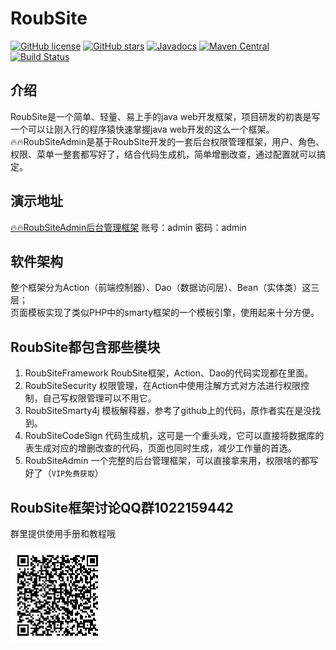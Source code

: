 # RoubSite
[![GitHub license](https://img.shields.io/github/license/lonesafe/roubsite?style=flat-square)](https://github.com/lonesafe/roubsite/blob/master/LICENSE)
[![GitHub stars](https://img.shields.io/github/stars/lonesafe/roubsite?style=flat-square)](https://github.com/lonesafe/roubsite/stargazers)
[![Javadocs](http://www.javadoc.io/badge/com.roubsite/RoubSiteFramework.svg)](https://www.javadoc.io/doc/com.roubsite/RoubSiteFramework)
[![Maven Central](https://maven-badges.herokuapp.com/maven-central/com.roubsite/RoubSite/badge.svg?style=blue)](https://maven-badges.herokuapp.com/maven-central/com.roubsite/RoubSite)
[![Build Status](https://www.travis-ci.org/lonesafe/roubsite.svg?branch=master)](https://www.travis-ci.org/lonesafe/roubsite)
## 介绍
RoubSite是一个简单、轻量、易上手的java web开发框架，项目研发的初衷是写一个可以让刚入行的程序猿快速掌握java web开发的这么一个框架。  
🔥🔥RoubSiteAdmin是基于RoubSite开发的一套后台权限管理框架，用户、角色、权限、菜单一整套都写好了，结合代码生成机，简单增删改查，通过配置就可以搞定。

## 演示地址
[🔥🔥RoubSiteAdmin后台管理框架](https://test.roubsite.com)
账号：admin   密码：admin
## 软件架构
整个框架分为Action（前端控制器）、Dao（数据访问层）、Bean（实体类）这三层；  
页面模板实现了类似PHP中的smarty框架的一个模板引擎，使用起来十分方便。

## RoubSite都包含那些模块

1.  RoubSiteFramework RoubSite框架，Action、Dao的代码实现都在里面。
2.  RoubSiteSecurity 权限管理，在Action中使用注解方式对方法进行权限控制，自己写权限管理可以不用它。
3.  RoubSiteSmarty4j 模板解释器，参考了github上的代码，原作者实在是没找到。
4.  RoubSiteCodeSign 代码生成机，这可是一个重头戏，它可以直接将数据库的表生成对应的增删改查的代码，页面也同时生成，减少工作量的首选。
5.  RoubSiteAdmin 一个完整的后台管理框架，可以直接拿来用，权限啥的都写好了（`VIP免费获取`）

## RoubSite框架讨论QQ群1022159442
群里提供使用手册和教程哦

<img src="data:image/png;base64,iVBORw0KGgoAAAANSUhEUgAAAJYAAACWCAYAAAA8AXHiAAAAAklEQVR4Aewa%0AftIAAApaSURBVO3BQY7juoIAwUzB979yTnHBDeEmZFfp/Vkwwn5wHH/s4jge%0AcHEcD7g4jgdcHMcDLo7jARfH8YCL43jAxXE84OI4HnBxHA948QGVv1DxjspQ%0A8Q2VoWKlclfFSmWqWKlMFYPKOxV3qOxUrFSmiknlL1TccXEcD7g4jge8+FLF%0Ap1TuUHmn4g6VqWKo2FF5R+VfVN5RGSo+pfJOxUrlUxWfUvnUxXE84MUvqexU%0A7KhMFYPKX1FZVUwqQ8WksqpYVUwqOypTxaByl8pQMVVMKp9S2an41sVxPODi%0AOB7w4n+sYlLZUVlV3FExqexUrFSmijtU3lEZKlYq71QMKlPFquL/g4vjeMDF%0AcTzgxf+YylSxUpkqBpVJZadiUHmnYlC5S2WnYlC5S2WomFQmlaHinYr/Ty6O%0A4wEvfqnir6gMFVPFpDJUvKMyVEwqq4q7Kv5F5R2VoeKuip2KQeWdik9VPOXi%0AOB5wcRwPePEllb9WMahMFTsqU8WgMlUMKu+oDBWTykplqlhVTCorlaliUJkq%0ABpWpYlIZKiaVlcpUsVL5L1wcxwNefKDir1VMKjsVn1JZqUwVd1TsqEwVg8o7%0AKkPFpLJTsaOyU/FfujiOB1wcxwPsB19QGSreURkqJpWhYlJZVdylMlWsVIaK%0AHZXfqLhL5V8q3lHZqRhU3qkYVFYVk8pU8a2L43jAxXE8wH7wAJWh4i6VVcVK%0A5TcqVio7FTsqU8Wg8k7FoLKqmFRWFZPKqmJSWVVMKp+quOPiOB7w4pdU7lIZ%0AKiaVVcU7KkPFpDJVrFR2VIaKd1T+RWWnYlJZVUwqOxU7FYPKjsqq4q9dHMcD%0ALo7jAfaDm1RWFZPKTsWg8o2KlcqqYlK5o2JSWVVMKp+qmFTuqJhUVhWTylDx%0AjsqqYqUyVXzr4jgecHEcD7Af3KRyV8WgslMxqXyqYkdlqJhUdipWKjsVn1KZ%0AKlYqq4odlXcqVipDxaSyU3HHxXE84MXDKnZUpoqVylQxqEwq/4WKSWWlMlWs%0AVKaKlcpQcZfKVDFUTCqTylCxUnmnYlD51MVxPODiOB7w4ksVOypDxaRyh8pd%0AFTsqOxXfqphUPlUxqexU7KgMFb9Rsar41MVxPODiOB7w4pdUpoqdipXKX1EZ%0AKlYq76jcUTFVDCq/oTJV7Kj8RsW/VPy1i+N4wIs/pDJVDCqriqliUrmj4p2K%0AQWWqWKnsVEwq/1LxjspQMVXcoXJXxaSyo/IplVXFHRfH8YCL43iA/eALKndU%0ArFSmipXKOxWDylQxqQwVk8pQsaMyVdyhclfFpDJUTCqrir+iMlRMKkPFpDJV%0AfOviOB7w4ksVK5UdlaHiHZUdlZXKVDGoTBWDyk7FpDJVrFT+Cyqrih2VqWKq%0A+BeVv3ZxHA+4OI4HvPiAyl0Vq4pPVdylMlRMKquK36gYVKaKlco7FYPKVLFS%0AmSoGlbtUpopBZVUxqaxUpoo7Lo7jARfH8QD7wU0qOxWTyh0VK5WdikllqhhU%0ApoqVypMqBpWpYqUyVQwqOxXvqKwqJpWhYlK5o+JTF8fxgBdfqvhUxaAyqawq%0AJpWpYlD5KxWDyk7FSmWqmFRWKlPFSmWomFSmikFlp2JSWamsKv7axXE84OI4%0AHmA/+ILKqmJS+VTFoLJTcZfKqmJH5TcqBpW7Kj6lMlUMKp+q+GsXx/GAi+N4%0AwIsPqOyorCp2VCaVnYodlaFiR+Wuin9RmSomlb+gcpfKqmJHZaWyqvjUxXE8%0A4MWXKnZUVipDxTdUhopJZaoYVFYVd6msVKaKnYpBZaqYVFYqn6qYVHZUhoq7%0AKr51cRwPuDiOB7z4QMWksqrYqdipWKlMFauKSWVVMajsVOxU7KhMFUPFpLKq%0AmFSGikllR+Wuin9RmSomlVXFHRfH8YAXH1BZVUwqK5XfqJhUhop3Kv6ayqdU%0Ahop3KlYVOxUrlaliUJlU7qiYVFYVn7o4jgdcHMcDXnypYlUxqawqViqTyqpi%0AqhhUpoqVyqriGxUrlaFiUvmUyl0qQ8VUMakMFe+orCp2Kr51cRwPuDiOB9gP%0AvqCyqthRGSomlalipfKpikllp2JQeadiUFlVTCq/UTGo7FTcpTJVDCqrih2V%0AqeKOi+N4gP3gJpVVxaSyqviUyjsVg8pUsVLZqVip7FTcpbJTMaisKiaVVcWk%0AMlUMKjsVOyo7FXdcHMcDLo7jAfaDm1Smih2VoWJSWVXsqEwVK5WdipXKVDGo%0ATBWTyqriUypTxUplp2JQ2am4S2WomFSmim9dHMcDLo7jAS8+ULFSmSpWKlPF%0Ab6h8S2WqmFS+pbJTMVX8tYqVyl9RGSo+dXEcD3jxJZWhYqdiUhkq3lEZKqaK%0ASWWn4g6VqWJQmVSmikFlUhkqJpWVyjsVq4pB5b9SsapYqUwVd1wcxwMujuMB%0A9oM/ojJVDCpTxUrlUxU7KquKSWVVMalMFSuVVcWkckfFpDJU3KWyqrhLZVXx%0AFy6O4wH2g5tUVhU7KquKSeU3KnZUdioGlaliUhkqPqXyqYp3VIaKd1R2KlYq%0Aq4q/cHEcD7g4jgfYD25S+VTFSmWq+A2VqWJQuaviUypDxaSyqphU7qiYVHYq%0A7lIZKnZUpopvXRzHAy6O4wEvvlQxqOyo3KUyVLyjMlTsVPyGylQxqEwVq4qV%0AyjsVg8qnKiaVqWKnYlCZKgaVv3ZxHA+wH3xBZVXxKZWp4lMqq4qVylQxqawq%0AJpVVxUplqliprCp+Q2VVMalMFYPKquKvXRzHAy6O4wEvfqliR2VVMVVMKkPF%0AjspUMakMKndVDCp3qQwV76gMFXepDBWTylTxqYpVxY7KVPGti+N4wMVxPMB+%0A8AWVnYp/UXmnYqWyU7FSWVVMKlPFSmWqGFRWFTsqU8VK5a6KO1T+WsWnLo7j%0AAfaDm1R2KnZU7qjYUdmpWKn8VyoGlU9VTCqrikllqhhUfqPiL1wcxwMujuMB%0A9oP/IZWpYlCZKiaVVcWkMlRMKkPFpDJVDCrvVPyLyjsVK5Wp4lMqn6rYUVlV%0A/IWL43jAxXE84MUHVP5CxVQxqaxUVhXvVKwqdlSGikllpTJVrCp2Ku5QmSp2%0AKlYq76gMFTsqq4pPXRzHA158qeJTKjsVK5WpYlDZqVip/EbFb6hMFSuVT6nc%0AVfEvFZPKVPGti+N4wMVxPODFL6nsVOyo3KWyqphUVipDxTsqOyp3qEwVg8pU%0AsVJZVexU7KhMKneovKMyVHzq4jge8OJ/rGKlslPxTsW/qLxTsVPxLypTxY7K%0AVDFUTCqfUpkqhopJZaoYVHYqJpVBZaq44+I4HnBxHA948f+Iyk7FjsqqYlCZ%0AKiaVVcWkMlRMKkPFOyo7KkPFVLFTMajcVbFTsVPxrYvjeMDFcTzgxS9V/IbK%0AqmJSeVLFTsWq4o6KSWWlslMxqeyoDBWTylSxUhkqJpVVxacujuMBL76k8hcq%0AJpUdlTsqJpWVyqpiR2VVMalMFYPKOxWDyqpiUllVvKMyqOxUfEplqrjj4jge%0AcHEcD7AfHMcfuziOB1wcxwMujuMBF8fxgIvjeMDFcTzg4jgecHEcD7g4jgf8%0AH4VLhmWp+ivMAAAAAElFTkSuQmCC">

